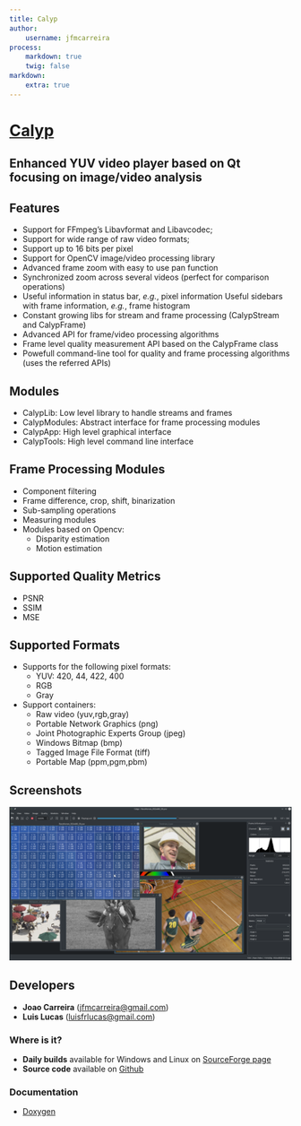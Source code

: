 ```yaml
---
title: Calyp
author:
    username: jfmcarreira
process:
    markdown: true
    twig: false
markdown:
    extra: true
---
```



# [Calyp](https://github.com/pixlra/calyp)
## Enhanced YUV video player based on Qt focusing on image/video analysis


## Features
- Support for FFmpeg’s Libavformat and Libavcodec;
- Support for wide range of raw video formats;
- Support up to 16 bits per pixel
- Support for OpenCV image/video processing library
- Advanced frame zoom with easy to use pan function
- Synchronized zoom across several videos (perfect for comparison operations)
- Useful information in status bar, *e.g.*, pixel information
    Useful sidebars with frame information, *e.g.*, frame histogram
- Constant growing libs for stream and frame processing (CalypStream and CalypFrame)
- Advanced API for frame/video processing algorithms
- Frame level quality measurement API based on the CalypFrame class
- Powefull command-line tool for quality and frame processing algorithms (uses the referred APIs)

## Modules
- CalypLib: Low level library to handle streams and frames
- CalypModules: Abstract interface for frame processing modules
- CalypApp: High level graphical interface
- CalypTools: High level command line interface

## Frame Processing Modules
- Component filtering
- Frame difference, crop, shift, binarization
- Sub-sampling operations
- Measuring modules
- Modules based on Opencv:
    - Disparity estimation
    - Motion estimation

##  Supported Quality Metrics
- PSNR
- SSIM
- MSE

## Supported Formats
- Supports for the following pixel formats:
    * YUV: 420, 44, 422, 400
    * RGB
    * Gray
- Support containers:
    * Raw video (yuv,rgb,gray)
    * Portable Network Graphics (png)
    * Joint Photographic Experts Group (jpeg)
    * Windows Bitmap (bmp)
    * Tagged Image File Format (tiff)
    * Portable Map (ppm,pgm,pbm)

## Screenshots
![](calyp_several_sequences.png?cropResize=800)

## Developers
- **Joao Carreira**     (jfmcarreira@gmail.com)
- **Lui­s Lucas**        (luisfrlucas@gmail.com)

### Where is it?
* **Daily builds** available for Windows and Linux on [SourceForge page](https://sourceforge.net/projects/playuver/)
* **Source code** available on [Github](https://github.com/pixlra/calyp)

### Documentation
* [Doxygen](http://www.calyp.jfmcarreira.pt/)
